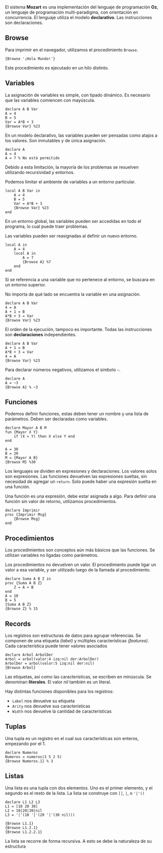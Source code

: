El sistema **Mozart** es una implementación del lenguaje de programación **Oz**, un lenguaje de programación multi-paradigma, con orientación en concurrencia. El lenguaje utiliza el modelo **declarativo**. Las instrucciones son declaraciones.

## Browse

Para imprimir en el navegador, utilizamos el procedimiento `Browse`.

```Oz
{Browse '¡Hola Mundo!'}
```

Este procedimiento es ejecutado en un hilo distinto.

## Variables

La asignación de variables es simple, con tipado dinámico. Es necesario que las variables comiencen con mayúscula.

```Oz
declare A B Var
A = 4
B = 5
Var = A*B + 3
{Browse Var} %23
```

En un modelo declarativo, las variables pueden ser pensadas como atajos a los valores. Son inmutables y de única asignación.

```Oz
declare A
A = 4
A = 7 % No está permitido
```

Debido a esta limitación, la mayoría de los problemas se resuelven utilizando recursividad y entornos.

Podemos limitar el ambiente de variables a un entorno particular.

```Oz
local A B Var in
	A = 4
	B = 5
	Var = A*B + 3
	{Browse Var} %23
end
```

En un entorno global, las variables pueden ser accedidas en todo el programa, lo cual puede traer problemas.

Las variables pueden ser reasignadas al definir un nuevo entorno.

```Oz
local A in
	A = 4
	local A in
		A = 7
		{Browse A} %7
	end
end
```

Si se referencia a una variable que no pertenece al entorno, se buscara en un entorno superior.

No importa de qué lado se encuentra la variable en una asignación.

```Oz
declare A B Var
4 = A
A + 1 = B
A*B + 3 = Var
{Browse Var} %23
```

El orden de la ejecución, tampoco es importante. Todas las instrucciones son **declaraciones** independientes.

```oz
declare A B Var
A + 1 = B
A*B + 3 = Var
4 = A
{Browse Var} %23
```

Para declarar números negativos, utilizamos el símbolo `~`.

```Oz
declare A
A = ~3
{Browse A} % ~3
```

## Funciones

Podemos definir funciones, estas deben tener un nombre y una lista de parámetros. Deben ser declaradas como variables.

```Oz
declare Mayor A B M
fun {Mayor X Y}
	if (X > Y) then X else Y end
end

A = 30
B = 20
M = {Mayor A B}
{Browse M} %30
```

Los lenguajes se dividen en expresiones y declaraciones. Los valores solos son expresiones. Las funciones devuelven las expresiones sueltas, sin necesidad de agregar un `return`. Solo puede haber una expresión suelta en una función.

Una función es una expresión, debe estar asignada a algo. Para definir una función sin valor de retorno, utilizamos procedimientos.

```Oz
declare Imprimir
proc {Imprimir Msg}
	{Browse Msg}
end
```

## Procedimientos

Los procedimientos son conceptos aún más básicos que las funciones. Se utilizan variables no ligadas como parámetros.

Los procedimientos no devuelven un valor. El procedimiento puede ligar un valor a esa variable, y ser utilizado luego de la llamada al procedimiento.

```Oz
declare Suma A B Z in
proc {Suma A B Z}
	Z = A + B
end
A = 10
B = 5
{Suma A B Z}
{Browse Z} % 15
```

## Records

Los registros son estructuras de datos para agrupar referencias. Se componen de una etiqueta *(label)* y múltiples características *(features)*. Cada característica puede tener valores asociados

```Oz
declare Arbol ArbolDer
Arbol = arbol(valor:4 izq:nil der:ArbolDer)
ArbolDer = arbol(valor:5 izq:nil der:nil)
{Browse Arbol}
```

Las etiquetas, así como las características, se escriben en minúscula. Se denominan **literales**. El valor *nil* también es un literal.

Hay distintas funciones disponibles para los registros:

- `Label` nos devuelve su etiqueta
- `Arity` nos devuelve sus características
- `Width` nos devuelve la cantidad de características

## Tuplas

Una tupla es un registro en el cual sus características son enteros, empezando por el 1.

```Oz
declare Numeros
Numeros = numeros(3 5 2 5)
{Browse Numeros.1} % 3
```

## Listas

Una lista es una tupla con dos elementos. Uno es el primer elemento, y el segundo es el resto de la lista. La lista se construye con `[]`, `|`, o `'|'()`

```Oz
declare L1 L2 L3
L1 = [10 20 30]
L2 = 10|20|30|nil
L3 = '|'(10 '|'(20 '|'(30 nil)))

{Browse L1.1}
{Browse L1.2.1}
{Browse L1.2.2.1}
```

La lista se recorre de forma recursiva. A esto se debe la naturaleza de su estructura
